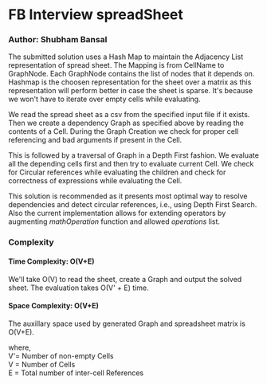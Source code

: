 # FB Interview spreadSheet
### Author: Shubham Bansal

The submitted solution uses a Hash Map to maintain the Adjacency List representation of spread sheet. The Mapping is from CellName to GraphNode. Each GraphNode contains the list of nodes that it depends on. Hashmap is the choosen representation for the sheet over a matrix as this representation will perform better in case the sheet is sparse. It's because we won't have to iterate over empty cells while evaluating.

We read the spread sheet as a csv from the specified input file if it exists. Then we create a dependency Graph as specified above by reading the contents of a Cell. During the Graph Creation we check for proper cell referencing and bad arguments if present in the Cell.

This is followed by a traversal of Graph in a Depth First fashion. We evaluate all the depending cells first and then try to evaluate current Cell. We check for Circular references while evaluating the children and check for correctness of expressions while evaluating the Cell.

This solution is recommended as it presents most optimal way to resolve dependencies and detect circular references, i.e., using Depth First Search. Also the current implementation allows for extending operators by augmenting *mathOperation* function and allowed *operations* list.

### Complexity
#### Time Complexity: O(V+E)
We'll take O(V) to read the sheet, create a Graph and output the solved sheet. The evaluation takes O(V' + E) time.
#### Space Complexity: O(V+E)
The auxillary space used by generated Graph and spreadsheet matrix is O(V+E).

where,  
V'= Number of non-empty Cells  
V = Number of Cells  
E = Total number of inter-cell References
